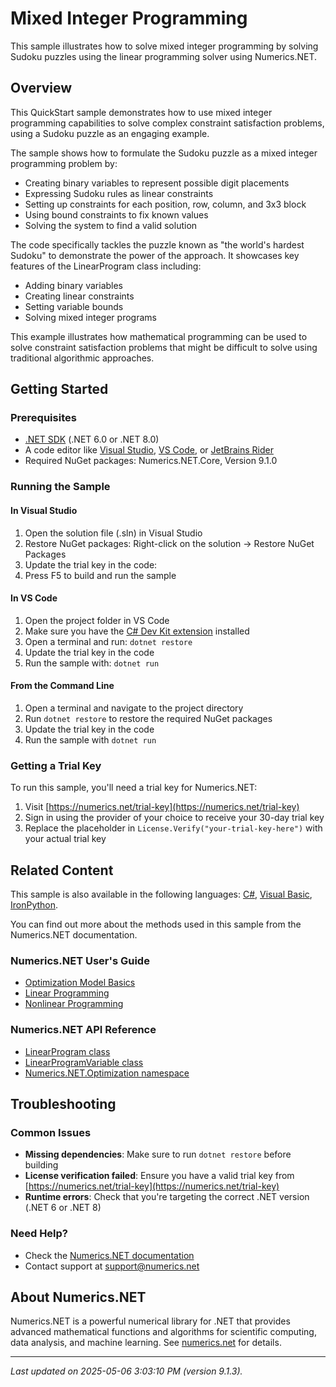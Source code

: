 # Mixed Integer Programming

This sample illustrates how to solve mixed integer programming by solving Sudoku puzzles using the linear programming solver using Numerics.NET.

## Overview

This QuickStart sample demonstrates how to use mixed integer programming capabilities to solve complex constraint 
satisfaction problems, using a Sudoku puzzle as an engaging example.

The sample shows how to formulate the Sudoku puzzle as a mixed integer programming problem by:
- Creating binary variables to represent possible digit placements
- Expressing Sudoku rules as linear constraints
- Setting up constraints for each position, row, column, and 3x3 block
- Using bound constraints to fix known values
- Solving the system to find a valid solution

The code specifically tackles the puzzle known as "the world's hardest Sudoku" to demonstrate the 
power of the approach. It showcases key features of the LinearProgram class including:
- Adding binary variables
- Creating linear constraints
- Setting variable bounds
- Solving mixed integer programs

This example illustrates how mathematical programming can be used to solve constraint satisfaction
problems that might be difficult to solve using traditional algorithmic approaches.


## Getting Started

### Prerequisites

- [.NET SDK](https://dotnet.microsoft.com/download) (.NET 6.0 or .NET 8.0)
- A code editor like [Visual Studio](https://visualstudio.microsoft.com/), [VS Code](https://code.visualstudio.com/), or [JetBrains Rider](https://www.jetbrains.com/rider/)
- Required NuGet packages: Numerics.NET.Core, Version 9.1.0

### Running the Sample

#### In Visual Studio
1. Open the solution file (.sln) in Visual Studio
2. Restore NuGet packages: Right-click on the solution → Restore NuGet Packages
3. Update the trial key in the code:
4. Press F5 to build and run the sample

#### In VS Code

1. Open the project folder in VS Code
2. Make sure you have the [C# Dev Kit extension](https://marketplace.visualstudio.com/items?itemName=ms-dotnettools.csdevkit) installed
3. Open a terminal and run: `dotnet restore`
4. Update the trial key in the code 
5. Run the sample with: `dotnet run`

#### From the Command Line

1. Open a terminal and navigate to the project directory
2. Run `dotnet restore` to restore the required NuGet packages
3. Update the trial key in the code
4. Run the sample with `dotnet run`

### Getting a Trial Key

To run this sample, you'll need a trial key for Numerics.NET:

1. Visit [https://numerics.net/trial-key](https://numerics.net/trial-key)
2. Sign in using the provider of your choice to receive your 30-day trial key
3. Replace the placeholder in `License.Verify("your-trial-key-here")` with your actual trial key

## Related Content

This sample is also available in the following languages: 
[C#](https://github.com/NumericsDotNet/quickstart-csharp/tree/net8.0/mathematics/optimization/mixed-integer-programming), [Visual Basic](https://github.com/NumericsDotNet/quickstart-visualbasic/tree/net8.0/mathematics/optimization/mixed-integer-programming), [IronPython](https://github.com/NumericsDotNet/quickstart-ironpython/tree/net8.0/mathematics/optimization/mixed-integer-programming).

You can find out more about the methods used in this sample from the Numerics.NET documentation.

### Numerics.NET User's Guide

- [Optimization Model Basics](https://numerics.net/documentation/latest/mathematics/optimization/optimization-model-basics)
- [Linear Programming](https://numerics.net/documentation/latest/mathematics/optimization/linear-programming)
- [Nonlinear Programming](https://numerics.net/documentation/latest/mathematics/optimization/nonlinear-programming)

### Numerics.NET API Reference

- [LinearProgram class](https://numerics.net/documentation/latest/reference/numerics.net.optimization.linearprogram)
- [LinearProgramVariable class](https://numerics.net/documentation/latest/reference/numerics.net.optimization.linearprogramvariable)
- [Numerics.NET.Optimization namespace](https://numerics.net/documentation/latest/reference/numerics.net.optimization)


## Troubleshooting

### Common Issues

- **Missing dependencies**: Make sure to run `dotnet restore` before building
- **License verification failed**: Ensure you have a valid trial key from [https://numerics.net/trial-key](https://numerics.net/trial-key)
- **Runtime errors**: Check that you're targeting the correct .NET version (.NET 6 or .NET 8)

### Need Help?

- Check the [Numerics.NET documentation](https://numerics.net/documentation/)
- Contact support at [support@numerics.net](mailto:support@numerics.net?subject=MixedIntegerProgramming%20QuickStart%20Sample%20%28F%23%29)

## About Numerics.NET

Numerics.NET is a powerful numerical library for .NET that provides advanced mathematical 
functions and algorithms for scientific computing, data analysis, and machine learning.
See [numerics.net](https://numerics.net) for details.

---

_Last updated on 2025-05-06 3:03:10 PM (version 9.1.3)._
